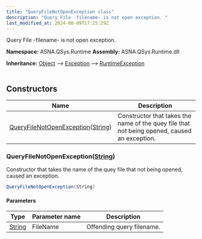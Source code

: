 ```yaml
---
title: "QueryFileNotOpenException class"
description: "Query File -filename- is not open exception. "
last_modified_at: 2024-08-09T17:25:29Z
---
```


Query File -filename- is not open exception.

**Namespace:** ASNA.QSys.Runtime
**Assembly:** ASNA.QSys.Runtime.dll

**Inheritance:** [Object](https://docs.microsoft.com/en-us/dotnet/api/system.object) --> [Exception](https://docs.microsoft.com/en-us/dotnet/api/system.exception) --> [RuntimeException](/reference/runtime/qsys-runtime/runtime-exception.html)
<br>
<br>

## Constructors

| Name | Description |
| --- | --- |
| [QueryFileNotOpenException](#queryfilenotopenexceptionstring)([String](https://docs.microsoft.com/en-us/dotnet/api/system.string)) | Constructor that takes the name of the quey file that not being opened, caused an exception.

### QueryFileNotOpenException([String](https://docs.microsoft.com/en-us/dotnet/api/system.string))

Constructor that takes the name of the quey file that not being opened, caused an exception.

```cs
QueryFileNotOpenException(String)
```

#### Parameters

| Type | Parameter name | Description
| --- | --- | ---
| [String](https://docs.microsoft.com/en-us/dotnet/api/system.string) | FileName | Offending query filename.
